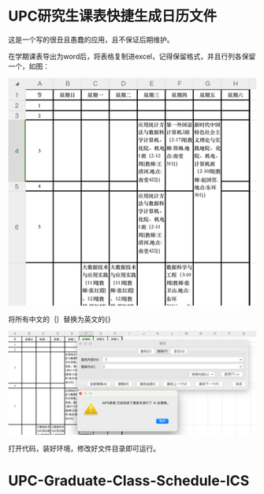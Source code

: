 # UPC研究生课表快捷生成日历文件

这是一个写的很丑且愚蠢的应用，且不保证后期维护。

在学期课表导出为word后，将表格复制进excel，记得保留格式，并且行列各保留一个，如图：

![1690981269818](assets/1690981269818.png)

将所有中文的｛｝替换为英文的{}

![1690981492461](assets/1690981492461.png)

打开代码，装好环境，修改好文件目录即可运行。
# UPC-Graduate-Class-Schedule-ICS
